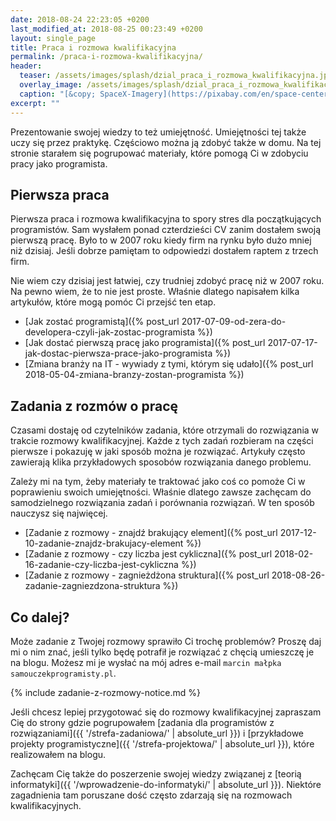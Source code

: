 ```yaml
---
date: 2018-08-24 22:23:05 +0200
last_modified_at: 2018-08-25 00:23:49 +0200
layout: single_page
title: Praca i rozmowa kwalifikacyjna
permalink: /praca-i-rozmowa-kwalifikacyjna/
header:
  teaser: /assets/images/splash/dzial_praca_i_rozmowa_kwalifikacyjna.jpg
  overlay_image: /assets/images/splash/dzial_praca_i_rozmowa_kwalifikacyjna.jpg
  caption: "[&copy; SpaceX-Imagery](https://pixabay.com/en/space-center-spacex-control-center-693251/)"
excerpt: ""
---
```


Prezentowanie swojej wiedzy to też umiejętność. Umiejętności tej także uczy się przez praktykę. Częściowo można ją zdobyć także w domu. Na tej stronie starałem się pogrupować materiały, które pomogą Ci w zdobyciu pracy jako programista.

## Pierwsza praca

Pierwsza praca i rozmowa kwalifikacyjna to spory stres dla początkujących programistów. Sam wysłałem ponad czterdzieści CV zanim dostałem swoją pierwszą pracę. Było to w 2007 roku kiedy firm na rynku było dużo mniej niż dzisiaj. Jeśli dobrze pamiętam to odpowiedzi dostałem raptem z trzech firm.

Nie wiem czy dzisiaj jest łatwiej, czy trudniej zdobyć pracę niż w 2007 roku. Na pewno wiem, że to nie jest proste. Właśnie dlatego napisałem kilka artykułów, które mogą pomóc Ci przejść ten etap.

* [Jak zostać programistą]({% post_url 2017-07-09-od-zera-do-developera-czyli-jak-zostac-programista %})
* [Jak dostać pierwszą pracę jako programista]({% post_url 2017-07-17-jak-dostac-pierwsza-prace-jako-programista %})
* [Zmiana branży na IT - wywiady z tymi, którym się udało]({% post_url 2018-05-04-zmiana-branzy-zostan-programista %})

## Zadania z rozmów o pracę

Czasami dostaję od czytelników zadania, które otrzymali do rozwiązania w trakcie rozmowy kwalifikacyjnej. Każde z tych zadań rozbieram na części pierwsze i pokazuję w jaki sposób można je rozwiązać. Artykuły często zawierają klika przykładowych sposobów rozwiązania danego problemu.

Zależy mi na tym, żeby materiały te traktować jako coś co pomoże Ci w poprawieniu swoich umiejętności. Właśnie dlatego zawsze zachęcam do samodzielnego rozwiązania zadań i porównania rozwiązań. W ten sposób nauczysz się najwięcej.

* [Zadanie z rozmowy - znajdź brakujący element]({% post_url 2017-12-10-zadanie-znajdz-brakujacy-element %})
* [Zadanie z rozmowy - czy liczba jest cykliczna]({% post_url 2018-02-16-zadanie-czy-liczba-jest-cykliczna %})
* [Zadanie z rozmowy - zagnieżdżona struktura]({% post_url 2018-08-26-zadanie-zagniezdzona-struktura %})

## Co dalej?

Może zadanie z Twojej rozmowy sprawiło Ci trochę problemów? Proszę daj mi o nim znać, jeśli tylko będę potrafił je rozwiązać z chęcią umieszczę je na blogu. Możesz mi je wysłać na mój adres e-mail `marcin małpka samouczekprogramisty.pl`.

{% include zadanie-z-rozmowy-notice.md %}

Jeśli chcesz lepiej przygotować się do rozmowy kwalifikacyjnej zapraszam Cię do strony gdzie pogrupowałem [zadania dla programistów z rozwiązaniami]({{ '/strefa-zadaniowa/' | absolute_url }}) i [przykładowe projekty programistyczne]({{ '/strefa-projektowa/' | absolute_url }}), które realizowałem na blogu.

Zachęcam Cię także do poszerzenie swojej wiedzy związanej z [teorią informatyki]({{ '/wprowadzenie-do-informatyki/' | absolute_url }}). Niektóre zagadnienia tam poruszane dość często zdarzają się na rozmowach kwalifikacyjnych.
